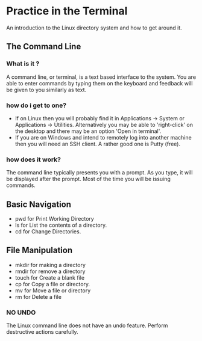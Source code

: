 # Practice in the Terminal

An introduction to the Linux directory system and how to get around it.

## The Command Line

### What is it ?

A command line, or terminal, is a text based interface to the system. You are able to enter commands by typing them on the keyboard and feedback will be given to you similarly as text.

### how do i get to one?

- If on Linux then you will probably find it in Applications -> System or Applications -> Utilities. Alternatively you may be able to 'right-click' on the desktop and there may be an option 'Open in terminal'.
- If you are on Windows and intend to remotely log into another machine then you will need an SSH client. A rather good one is Putty (free).

### how does it work?

The command line typically presents you with a prompt. As you type, it will be displayed after the prompt. Most of the time you will be issuing commands.

## Basic Navigation

- pwd for Print Working Directory
- ls for List the contents of a directory.
- cd for Change Directories.

## File Manipulation

- mkdir for making a directory
- rmdir for remove a directory
- touch for Create a blank file
- cp for Copy a file or directory.
- mv for Move a file or directory
- rm for Delete a file

### NO UNDO

The Linux command line does not have an undo feature. Perform destructive actions carefully.